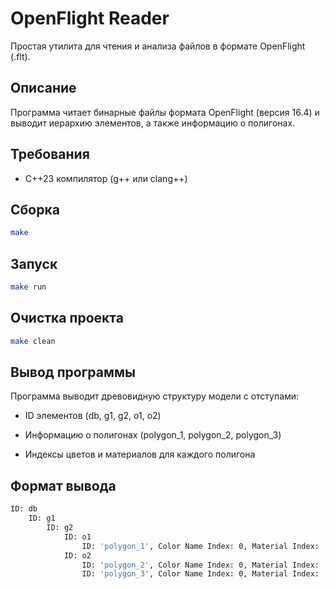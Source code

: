 # OpenFlight Reader

Простая утилита для чтения и анализа файлов в формате OpenFlight (.flt).

## Описание

Программа читает бинарные файлы формата OpenFlight (версия 16.4) и выводит иерархию элементов, а также информацию о полигонах.

## Требования

- C++23 компилятор (g++ или clang++)

## Сборка

```bash
make
```

## Запуск

```bash
make run
```

## Очистка проекта

```bash
make clean
```

## Вывод программы

Программа выводит древовидную структуру модели с отступами:

* ID элементов (db, g1, g2, o1, o2)

* Информацию о полигонах (polygon_1, polygon_2, polygon_3)

* Индексы цветов и материалов для каждого полигона


## Формат вывода
```bash
ID: db
    ID: g1
        ID: g2
            ID: o1
                ID: 'polygon_1', Color Name Index: 0, Material Index: -1
            ID: o2
                ID: 'polygon_2', Color Name Index: 0, Material Index: -1
                ID: 'polygon_3', Color Name Index: 0, Material Index: -1
```
